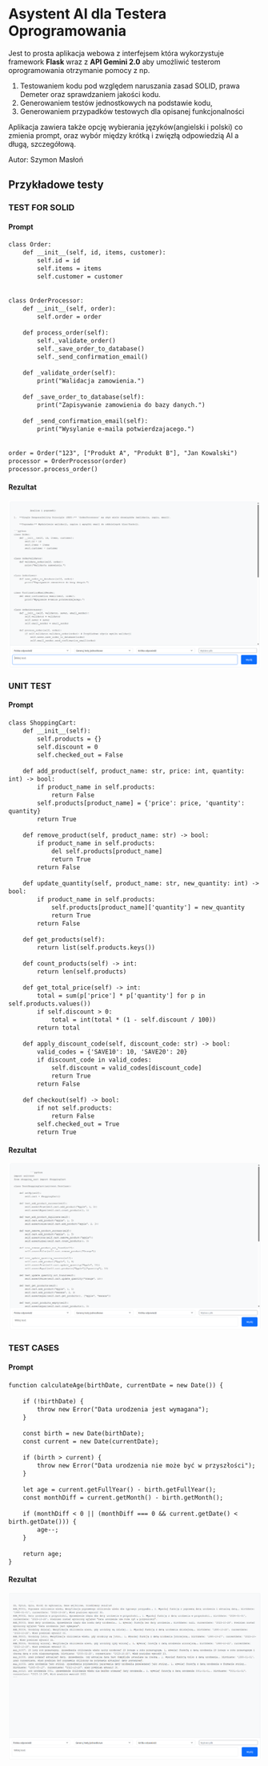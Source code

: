 # Asystent AI dla Testera Oprogramowania
Jest to prosta aplikacja webowa z interfejsem która wykorzystuje framework **Flask** wraz z **API Gemini 2.0** aby umożliwić testerom oprogramowania otrzymanie
pomocy z np. 
1. Testowaniem kodu pod względem naruszania zasad SOLID, prawa Demeter oraz sprawdzaniem jakości kodu. 
2. Generowaniem testów jednostkowych na podstawie kodu,
3. Generowaniem przypadków testowych dla opisanej funkcjonalności

Aplikacja zawiera także opcję wybierania języków(angielski i polski) co zmienia prompt, oraz wybór między krótką i zwięzłą odpowiedzią AI a długą, szczegółową.

Autor: Szymon Masłoń
## Przykładowe testy

### TEST FOR SOLID
#### Prompt
```
class Order:
    def __init__(self, id, items, customer):
        self.id = id
        self.items = items
        self.customer = customer


class OrderProcessor:
    def __init__(self, order):
        self.order = order

    def process_order(self):
        self._validate_order()
        self._save_order_to_database()
        self._send_confirmation_email()

    def _validate_order(self):
        print("Walidacja zamowienia.")

    def _save_order_to_database(self):
        print("Zapisywanie zamowienia do bazy danych.")

    def _send_confirmation_email(self):
        print("Wysylanie e-maila potwierdzajacego.")


order = Order("123", ["Produkt A", "Produkt B"], "Jan Kowalski")
processor = OrderProcessor(order)
processor.process_order()
```
#### Rezultat
![](https://github.com/Mevss/TIJO_Asystent/blob/main/img/1.png)

### UNIT TEST
#### Prompt
```
class ShoppingCart:
    def __init__(self):
        self.products = {}
        self.discount = 0
        self.checked_out = False

    def add_product(self, product_name: str, price: int, quantity: int) -> bool:
        if product_name in self.products:
            return False
        self.products[product_name] = {'price': price, 'quantity': quantity}
        return True

    def remove_product(self, product_name: str) -> bool:
        if product_name in self.products:
            del self.products[product_name]
            return True
        return False

    def update_quantity(self, product_name: str, new_quantity: int) -> bool:
        if product_name in self.products:
            self.products[product_name]['quantity'] = new_quantity
            return True
        return False

    def get_products(self):
        return list(self.products.keys())

    def count_products(self) -> int:
        return len(self.products)

    def get_total_price(self) -> int:
        total = sum(p['price'] * p['quantity'] for p in self.products.values())
        if self.discount > 0:
            total = int(total * (1 - self.discount / 100))
        return total

    def apply_discount_code(self, discount_code: str) -> bool:
        valid_codes = {'SAVE10': 10, 'SAVE20': 20}
        if discount_code in valid_codes:
            self.discount = valid_codes[discount_code]
            return True
        return False

    def checkout(self) -> bool:
        if not self.products:
            return False
        self.checked_out = True
        return True

```
#### Rezultat
![](https://github.com/Mevss/TIJO_Asystent/blob/main/img/2.png)


### TEST CASES
#### Prompt
```
function calculateAge(birthDate, currentDate = new Date()) {

    if (!birthDate) {
        throw new Error("Data urodzenia jest wymagana");
    }
    
    const birth = new Date(birthDate);
    const current = new Date(currentDate);
    
    if (birth > current) {
        throw new Error("Data urodzenia nie może być w przyszłości");
    }
    
    let age = current.getFullYear() - birth.getFullYear();
    const monthDiff = current.getMonth() - birth.getMonth();
    
    if (monthDiff < 0 || (monthDiff === 0 && current.getDate() < birth.getDate())) {
        age--;
    }
    
    return age;
}
```
#### Rezultat
![](https://github.com/Mevss/TIJO_Asystent/blob/main/img/3.png)
